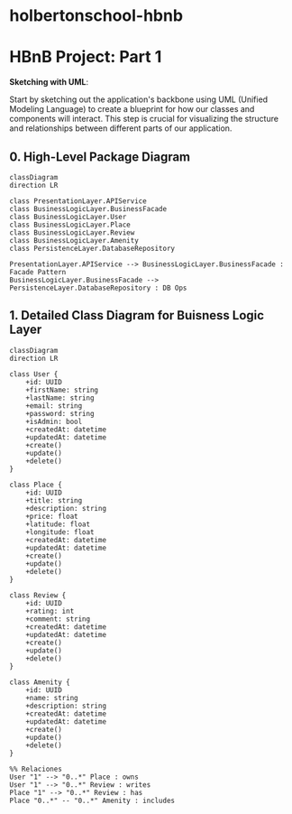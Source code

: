
# holbertonschool-hbnb
# HBnB Project: Part 1
**Sketching with UML**:

Start by sketching out the application's backbone using UML (Unified Modeling Language) to create a blueprint for how our classes and components will interact. This step is crucial for visualizing the structure and relationships between different parts of our application.

## 0. High-Level Package Diagram
```mermaid
classDiagram
direction LR

class PresentationLayer.APIService
class BusinessLogicLayer.BusinessFacade
class BusinessLogicLayer.User
class BusinessLogicLayer.Place
class BusinessLogicLayer.Review
class BusinessLogicLayer.Amenity
class PersistenceLayer.DatabaseRepository

PresentationLayer.APIService --> BusinessLogicLayer.BusinessFacade : Facade Pattern
BusinessLogicLayer.BusinessFacade --> PersistenceLayer.DatabaseRepository : DB Ops
```


## 1. Detailed Class Diagram for Buisness Logic Layer

```mermaid
classDiagram
direction LR

class User {
    +id: UUID
    +firstName: string
    +lastName: string
    +email: string
    +password: string
    +isAdmin: bool
    +createdAt: datetime
    +updatedAt: datetime
    +create()
    +update()
    +delete()
}

class Place {
    +id: UUID
    +title: string
    +description: string
    +price: float
    +latitude: float
    +longitude: float
    +createdAt: datetime
    +updatedAt: datetime
    +create()
    +update()
    +delete()
}

class Review {
    +id: UUID
    +rating: int
    +comment: string
    +createdAt: datetime
    +updatedAt: datetime
    +create()
    +update()
    +delete()
}

class Amenity {
    +id: UUID
    +name: string
    +description: string
    +createdAt: datetime
    +updatedAt: datetime
    +create()
    +update()
    +delete()
}

%% Relaciones
User "1" --> "0..*" Place : owns
User "1" --> "0..*" Review : writes
Place "1" --> "0..*" Review : has
Place "0..*" -- "0..*" Amenity : includes
```
